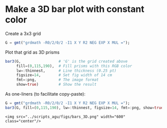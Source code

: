 # Make a 3D bar plot with constant color

Create a 3x3 grid

```julia
G = gmt("grdmath -R0/2/0/2 -I1 X Y R2 NEG EXP X MUL =");
```

Plot that grid as 3D prisms

```julia
bar3(G,                 # 'G' is the grid created above
     fill=(0,115,190),  # Fill prisms with this RGB color
     lw=:thinnest,      # Line thickness (0.25 pt)
     figsize=14,        # Set fig width of 14 cm
     fmt=:png,          # The image format
     show=true)         # Show the result
```

As one-liners (to facilitate copy-paste):

```julia
G = gmt("grdmath -R0/2/0/2 -I1 X Y R2 NEG EXP X MUL =");
bar3(G, fill=(0,115,190), lw=:thinnest, figsize=14, fmt=:png, show=true)
```

```@raw html
<img src="../scripts_agu/figs/bars_3D.png" width="600" class="center"/>
```